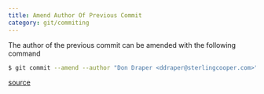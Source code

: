 ```yaml
---
title: Amend Author Of Previous Commit
category: git/commiting
---
```


The author of the previous commit can be amended with the following command

```bash
$ git commit --amend --author "Don Draper <ddraper@sterlingcooper.com>" 
```

[source](http://stackoverflow.com/questions/750172/change-the-author-of-a-commit-in-git)
